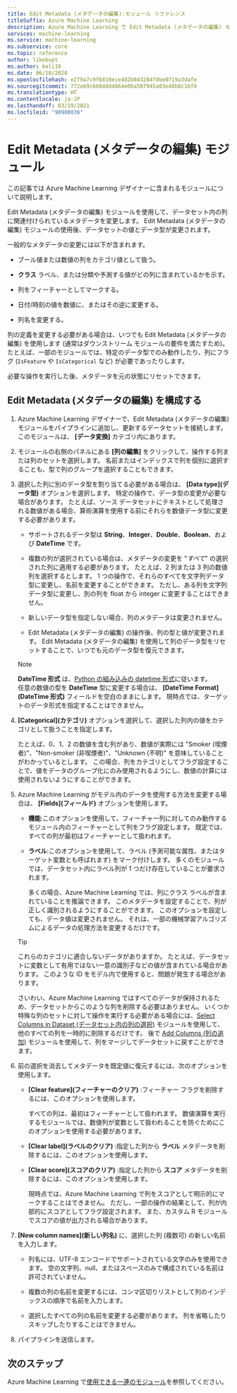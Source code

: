 ```yaml
---
title: Edit Metadata (メタデータの編集):モジュール リファレンス
titleSuffix: Azure Machine Learning
description: Azure Machine Learning で Edit Metadata (メタデータの編集) モジュールを使用して、データセット内の列に関連付けられているメタデータを変更する方法について説明します。
services: machine-learning
ms.service: machine-learning
ms.subservice: core
ms.topic: reference
author: likebupt
ms.author: keli19
ms.date: 06/10/2020
ms.openlocfilehash: e279a7c9f6810ece482b043284f0be0719a3dafe
ms.sourcegitcommit: 772eb9c6684dd4864e0ba507945a83e48b8c16f0
ms.translationtype: HT
ms.contentlocale: ja-JP
ms.lasthandoff: 03/19/2021
ms.locfileid: "90908036"
---
```

# <a name="edit-metadata-module"></a>Edit Metadata (メタデータの編集) モジュール

この記事では Azure Machine Learning デザイナーに含まれるモジュールについて説明します。

Edit Metadata (メタデータの編集) モジュールを使用して、データセット内の列に関連付けられているメタデータを変更します。 Edit Metadata (メタデータの編集) モジュールの使用後、データセットの値とデータ型が変更されます。

一般的なメタデータの変更には以下が含まれます。
  
+ ブール値または数値の列をカテゴリ値として扱う。
  
+ **クラス** ラベル、または分類や予測する値がどの列に含まれているかを示す。
  
+ 列をフィーチャーとしてマークする。
  
+ 日付/時刻の値を数値に、またはその逆に変更する。
  
+ 列名を変更する。
  
 列の定義を変更する必要がある場合は、いつでも Edit Metadata (メタデータの編集) を使用します (通常はダウンストリーム モジュールの要件を満たすため)。 たとえば、一部のモジュールでは、特定のデータ型でのみ動作したり、列にフラグ (`IsFeature` や `IsCategorical` など) が必要であったりします。  
  
 必要な操作を実行した後、メタデータを元の状態にリセットできます。
  
## <a name="configure-edit-metadata"></a>Edit Metadata (メタデータの編集) を構成する
  
1. Azure Machine Learning デザイナーで、Edit Metadata (メタデータの編集) モジュールをパイプラインに追加し、更新するデータセットを接続します。 このモジュールは、 **[データ変換]** カテゴリ内にあります。
  
1. モジュールの右側のパネルにある **[列の編集]** をクリックして、操作する列または列のセットを選択します。 名前またはインデックスで列を個別に選択することも、型で列のグループを選択することもできます。  
  
1. 選択した列に別のデータ型を割り当てる必要がある場合は、 **[Data type]\(データ型\)** オプションを選択します。 特定の操作で、データ型の変更が必要な場合があります。 たとえば、ソース データセットにテキストとして処理される数値がある場合、算術演算を使用する前にそれらを数値データ型に変更する必要があります。

    + サポートされるデータ型は **String**、**Integer**、**Double**、**Boolean**、および **DateTime** です。

    + 複数の列が選択されている場合は、メタデータの変更を "*すべて*" の選択された列に適用する必要があります。 たとえば、2 列または 3 列の数値列を選択するとします。 1 つの操作で、それらのすべてを文字列データ型に変更し、名前を変更することができます。 ただし、ある列を文字列データ型に変更し、別の列を float から integer に変更することはできません。
  
    + 新しいデータ型を指定しない場合、列のメタデータは変更されません。

    + Edit Metadata (メタデータの編集) の操作後、列の型と値が変更されます。 Edit Metadata (メタデータの編集) を使用して列のデータ型をリセットすることで、いつでも元のデータ型を復元できます。  

    > [!NOTE]
    > **DateTime 形式** は、[Python の組み込みの datetime 形式](https://docs.python.org/3/library/datetime.html#strftime-and-strptime-behavior)に従います。  
    > 任意の数値の型を **DateTime** 型に変更する場合は、 **[DateTime Format]\(DateTime 形式\)** フィールドを空白のままにします。 現時点では、ターゲットのデータ形式を指定することはできません。

1. **[Categorical]\(カテゴリ\)** オプションを選択して、選択した列内の値をカテゴリとして扱うことを指定します。

    たとえば、0、1、2 の数値を含む列があり、数値が実際には "Smoker (喫煙者)"、"Non-smoker (非喫煙者)"、"Unknown (不明)" を意味していることがわかっているとします。 この場合、列をカテゴリとしてフラグ設定することで、値をデータのグループ化にのみ使用されるようにし、数値の計算には使用されないようにすることができます。
  
1. Azure Machine Learning がモデル内のデータを使用する方法を変更する場合は、 **[Fields]\(フィールド\)** オプションを使用します。

    + **機能**:このオプションを使用して、フィーチャー列に対してのみ動作するモジュール内のフィーチャーとして列をフラグ設定します。 既定では、すべての列が最初はフィーチャーとして扱われます。  
  
    + **ラベル**:このオプションを使用して、ラベル (予測可能な属性、またはターゲット変数とも呼ばれます) をマーク付けします。 多くのモジュールでは、データセット内にラベル列が 1 つだけ存在していることが要求されます。

        多くの場合、Azure Machine Learning では、列にクラス ラベルが含まれていることを推論できます。 このメタデータを設定することで、列が正しく識別されるようにすることができます。 このオプションを設定しても、データ値は変更されません。 それは、一部の機械学習アルゴリズムによるデータの処理方法を変更するだけです。
  
    > [!TIP]
    > これらのカテゴリに適合しないデータがありますか。 たとえば、データセットに変数として有用ではない一意の識別子などの値が含まれている場合があります。 このような ID をモデル内で使用すると、問題が発生する場合があります。
    >
    > さいわい、Azure Machine Learning ではすべてのデータが保持されるため、データセットからこのような列を削除する必要はありません。 いくつか特殊な列のセットに対して操作を実行する必要がある場合には、[Select Columns in Dataset (データセット内の列の選択)](select-columns-in-dataset.md) モジュールを使用して、他のすべての列を一時的に削除するだけです。 後で [Add Columns (列の追加)](add-columns.md) モジュールを使用して、列をマージしてデータセットに戻すことができます。  
  
1. 前の選択を消去してメタデータを既定値に復元するには、次のオプションを使用します。  
  
    + **[Clear feature]\(フィーチャーのクリア\)** :フィーチャー フラグを削除するには、このオプションを使用します。  
  
         すべての列は、最初はフィーチャーとして扱われます。 数値演算を実行するモジュールでは、数値列が変数として扱われることを防ぐためにこのオプションを使用する必要があります。
  
    + **[Clear label]\(ラベルのクリア\)** :指定した列から **ラベル** メタデータを削除するには、このオプションを使用します。  
  
    + **[Clear score]\(スコアのクリア\)** :指定した列から **スコア** メタデータを削除するには、このオプションを使用します。  
  
         現時点では、Azure Machine Learning で列をスコアとして明示的にマークすることはできません。 ただし、一部の操作の結果として、列が内部的にスコアとしてフラグ設定されます。 また、カスタム R モジュールでスコアの値が出力される場合があります。

1. **[New column names]\(新しい列名\)** に、選択した列 (複数可) の新しい名前を入力します。  
  
    + 列名には、UTF-8 エンコードでサポートされている文字のみを使用できます。 空の文字列、null、またはスペースのみで構成されている名前は許可されていません。  
  
    + 複数の列の名前を変更するには、コンマ区切りリストとして列のインデックスの順序で名前を入力します。  
  
    + 選択したすべての列の名前を変更する必要があります。 列を省略したりスキップしたりすることはできません。  
  
1. パイプラインを送信します。  

## <a name="next-steps"></a>次のステップ

Azure Machine Learning で[使用できる一連のモジュール](module-reference.md)を参照してください。
